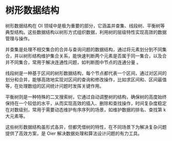 # 树形数据结构

树形数据结构在 OI 领域中是极为重要的部分，它涵盖并查集、线段树、平衡树等典型结构。这些数据结构以树形方式组织数据，利用树的层级特性实现高效的数据管理与操作。

并查集是处理不相交集合的合并与查询问题的数据结构，通过将元素划分到不同集合，并以树形结构维护集合关系，能快速判断两个元素是否属于同一集合，以及合并不同集合，常用于解决连通性问题，如判断图中节点的连通分量 。

线段树是一种基于区间的树形数据结构，每个节点都代表一个区间，通过对区间的划分和合并，能够高效地实现对区间的查询和修改操作，比如求区间和、区间最值等，在处理数组的区间统计问题时发挥关键作用。

平衡树则是一种特殊的二叉搜索树，它通过自动调整树的结构，确保树的高度始终保持在一个较低的水平，从而实现高效的插入、删除和查找操作，时间复杂度稳定在对数级别，常用于需要动态维护有序序列的场景，如维护数据的排名、查找第 k 大元素等。

这些树形数据结构虽形式各异，但都凭借树的特性，在不同场景下为解决复杂问题提供了高效方案，是 Oier 解决数据处理和算法设计问题的有力工具。
